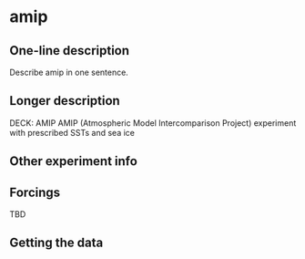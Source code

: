 <!--- This file contains a number of sections -->
<!--- They are bounded by comments like this -->
<!--- Do not edit these sections by hand -->
<!--- Start title -->
# amip
<!--- End title -->

## One-line description

<!--- Start one-line-description -->
Describe amip in one sentence.
<!--- End one-line-description -->

## Longer description

<!--- Start longer-description -->
DECK: AMIP
 AMIP (Atmospheric Model Intercomparison Project) experiment with prescribed SSTs and sea ice
<!--- End longer-description -->

## Other experiment info

<!--- Start other-experiment-info -->
<!--- End other-experiment-info -->

## Forcings

<!--- Start forcings -->
TBD
<!--- End forcings -->

## Getting the data

<!--- TODO: auto-generate this -->
